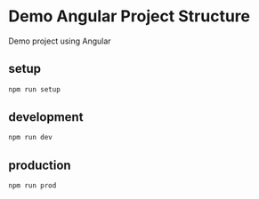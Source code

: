 # Demo Angular Project Structure
Demo project using Angular

## setup
``` javascript
npm run setup
```

## development
``` javascript
npm run dev
```

## production
``` javascript
npm run prod
```